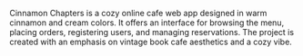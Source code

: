 Cinnamon Chapters is a cozy online cafe web app designed in warm cinnamon and cream colors. It offers an interface for browsing the menu, placing orders, registering users, and managing reservations. The project is created with an emphasis on vintage book cafe aesthetics and a cozy vibe.
